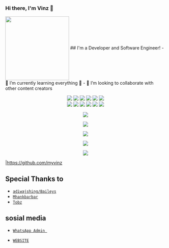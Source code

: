 
### Hi there, I'm Vinz 👋
<img align="center" height="200" src="https://avatars.githubusercontent.com/u/80805512?v=4"/>
## I'm a Developer and Software Engineer!
- 🌱  I’m currently learning everything 🤣
- 👯  I’m looking to collaborate with other content creators

<br />

<p align="center">
  <img src="https://img.shields.io/badge/-JavaScript-black?style=flat-square&logo=javascript" />
  <img src="https://img.shields.io/badge/-Node.js-black?style=flat-square&logo=Node.js" />
  <img src="https://img.shields.io/badge/-HTML5-black?style=flat-square&logo=html5&logoColor=e34f26" />
  <img src="https://img.shields.io/badge/-CSS3-black?style=flat-square&logo=css3&logoColor=1572b6" />
  <img src="https://img.shields.io/badge/-Git-black?style=flat-square&logo=git" />
  <img src="https://img.shields.io/badge/-GitHub-black?style=flat-square&logo=github" /> <br>
  <img src="https://img.shields.io/badge/-Python-black?style=flat-square&logo=python" />
  <img src="https://img.shields.io/badge/-React-black?style=flat-square&logo=react" />
  <img src="https://img.shields.io/badge/-Redux-black?style=flat-square&logo=redux" />
  <img src="https://img.shields.io/badge/-Windows-black?style=flat-square&logo=windows" />
  <img src="https://img.shields.io/badge/-VS_Code-black?style=flat-square&logo=visual-studio-code" />
  <img src="https://img.shields.io/badge/-SQLite3-black?style=flat-square&logo=sqlite" />
</p>

<p align="center">
  <a href="https://github.com/myvinz"><img src="https://github-readme-stats.vercel.app/api?username=myvinz&bg_color=30,e96443,904e95&title_color=fff&text_color=fff&icon_color=fff&hide_border=true&show_icons=true" /></a>
</p>

<p align="center">
  <a href="https://github.com/FDLBOT"><img src="https://github-readme-stats.vercel.app/api/top-langs?username=myvinz&bg_color=30,e96443,904e95&title_color=fff&text_color=fff&hide_border=true&show_icons=true&layout=compact" /></a>
</p>

<p align="center">
  <a href="https://github.com/ryo-ma/github-profile-trophy"><img src="https://github-profile-trophy.vercel.app/?username=FDLBOT&theme=onedark" /></a>
</p>

<p align="center">
   <img src="https://github-readme-streak-stats.herokuapp.com/?user=Myvinz" />
</p>

<p align="center">
  <a href="=https://instagram.com/vinanta.1031_"><img src="https://img.shields.io/badge/instagram-VINZDEVELOPER-a200ff?style=for-the-badge&logo=instagram&logoColor=a200ff&link=https://instagram.com/vinanta.1031_" /></a>
  <a name=Vinz&label=VIEWS&style=flat-square&color=orange" />
 </p>

  |https://github.com/myvinz

## Special Thanks to
* [`adiwajshing/Baileys`](https://github.com/adiwajshing/Baileys)
* [`Mhankbarbar`](https://github.com/MhankBarBar)
* [`Tobz`](https://github.com/TobyG74)

</p> 

 ## sosial media


* [`WhatsApp Admin `](https://wa.me/6282140744548)

* [`WEBSITE`](https://iamvinz.my.id)


